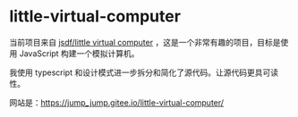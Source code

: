# little-virtual-computer

当前项目来自 [jsdf/little virtual computer](https://github.com/jsdf/little-virtual-computer) ，这是一个非常有趣的项目，目标是使用 JavaScript 构建一个模拟计算机。

我使用 typescript 和设计模式进一步拆分和简化了源代码。让源代码更具可读性。

网站是：https://jump_jump.gitee.io/little-virtual-computer/